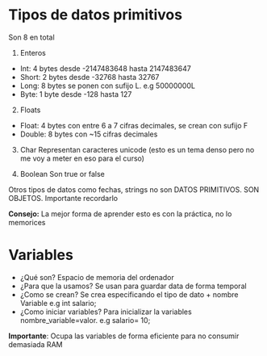 # Tipos de datos primitivos
Son 8 en total

1. Enteros
- Int: 4 bytes desde -2147483648 hasta 2147483647
- Short: 2 bytes desde -32768 hasta 32767
- Long: 8 bytes se ponen con sufijo L. e.g 50000000L
- Byte: 1 byte desde -128 hasta 127

2. Floats
- Float: 4 bytes con entre 6 a 7 cifras decimales, se crean con sufijo F
- Double: 8 bytes con ~15 cifras decimales

3. Char
Representan caracteres unicode (esto es un tema denso pero no me voy a meter en eso para el curso)

4. Boolean
Son true or false 

Otros tipos de datos como fechas, strings no son DATOS PRIMITIVOS. SON OBJETOS. Importante recordarlo

**Consejo:** La mejor forma de aprender esto es con la práctica, no lo memorices

# Variables
- ¿Qué son? Espacio de memoria del ordenador 
- ¿Para que la usamos? Se usan para guardar data de forma temporal
- ¿Como se crean? Se crea especificando el tipo de dato + nombre Variable e.g int salario;
- ¿Como iniciar variables? Para inicializar la variables nombre_variable=valor. e.g salario= 10;

**Importante**: Ocupa las variables de forma eficiente para no consumir demasiada RAM


